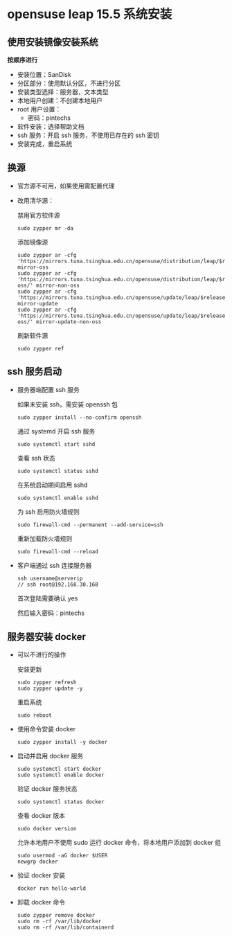 # opensuse leap 15.5 系统安装

## 使用安装镜像安装系统

**按顺序进行**

* 安装位置：SanDisk
* 分区部分：使用默认分区，不进行分区
* 安装类型选择：服务器，文本类型
* 本地用户创建：不创建本地用户
* root 用户设置：
  * 密码：pintechs
* 软件安装：选择帮助文档
* ssh 服务：开启 ssh 服务，不使用已存在的 ssh 密钥
* 安装完成，重启系统

## 换源

* 官方源不可用，如果使用需配置代理

* 改用清华源：

  禁用官方软件源

  ``` shell
  sudo zypper mr -da
  ```

  添加镜像源

  ```shell	
  sudo zypper ar -cfg 'https://mirrors.tuna.tsinghua.edu.cn/opensuse/distribution/leap/$releasever/repo/oss/' mirror-oss
  sudo zypper ar -cfg 'https://mirrors.tuna.tsinghua.edu.cn/opensuse/distribution/leap/$releasever/repo/non-oss/' mirror-non-oss
  sudo zypper ar -cfg 'https://mirrors.tuna.tsinghua.edu.cn/opensuse/update/leap/$releasever/oss/' mirror-update
  sudo zypper ar -cfg 'https://mirrors.tuna.tsinghua.edu.cn/opensuse/update/leap/$releasever/non-oss/' mirror-update-non-oss
  ```

  刷新软件源

  ``` shell
  sudo zypper ref
  ```

## ssh 服务启动

* 服务器端配置 ssh 服务

  如果未安装 ssh，需安装 openssh 包

  ```shell
  sudo zypper install --no-confirm openssh
  ```

  通过 systemd 开启 ssh 服务

  ```shell
  sudo systemctl start sshd
  ```

  查看 ssh 状态

  ```shell
  sudo systemctl status sshd
  ```

  在系统启动期间启用 sshd

  ```shell
  sudo systemctl enable sshd
  ```

  为 ssh 启用防火墙规则

  ```shell
  sudo firewall-cmd --permanent --add-service=ssh
  ```

  重新加载防火墙规则

  ```shell
  sudo firewall-cmd --reload
  ```

* 客户端通过 ssh 连接服务器

  ```shell
  ssh username@serverip
  // ssh root@192.168.30.168
  ```

  首次登陆需要确认 yes

  然后输入密码：pintechs

## 服务器安装 docker

* 可以不进行的操作

  安装更新

  ```shell
  sudo zypper refresh
  sudo zypper update -y
  ```

  重启系统

  ```shell
  sudo reboot
  ```

* 使用命令安装 docker

  ```shell
  sudo zypper install -y docker
  ```

* 启动并启用 docker 服务

  ```shell
  sudo systemctl start docker
  sudo systemctl enable docker
  ```

  验证 docker 服务状态

  ```shell
  sudo systemctl status docker
  ```

  查看 docker 版本

  ```shell
  sudo docker version
  ```

  允许本地用户不使用 sudo 运行 docker 命令，将本地用户添加到 docker 组

  ```shell
  sudo usermod -aG docker $USER
  newgrp docker
  ```

* 验证 docker 安装

  ```shell
  docker run hello-world
  ```

* 卸载 docker 命令

  ```shell
  sudo zypper remove docker
  sudo rm -rf /var/lib/docker
  sudo rm -rf /var/lib/containerd
  ```

